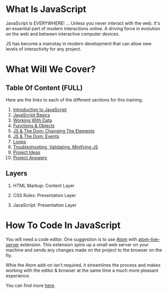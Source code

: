 # What Is JavaScript

JavaScript is EVERYWHERE! ... Unless you never interact with the web. It's an essential part of modern interactions online. A driving force in evolution on the web and between interactive computer devices.

JS has become a mainstay in modern development that can allow new levels of interactivity for any project.

# What Will We Cover?

## Table Of Content (FULL)

Here are the links to each of the different sections for this training.

1. [Introduction to JavaScript](01_Intro_to_JS.MD)
2. [JavaScript Basics](02_JS_Basics.MD)
3. [Working With Data](03_Working_With_Data.MD)
4. [Functions & Objects](04_Functions_Objects.MD)
5. [JS & The Dom:  Changing The Elements](05_JS_Dom_ChangingElements.MD)
6. [JS & The Dom:  Events](06_JS_Dom_Events.MD)
7. [Loops](07_JS_Loops.MD)
8. [Troubleshooting, Validating, Minifying JS](08_JS_TVM.MD)
9. [Project Ideas](99_Project_Ideas.MD)
10. [Project Answers](99_Project_Ideas_ANSWERS.MD)

## Layers

1. HTML Markup:  Content Layer

2. CSS Rules:  Presentation Layer

3. JavaScript:  Presentation Layer

# How To Code In JavaScript

You will need a code editor. One suggestion is to use [Atom](https://atom.io/) with [atom-live-server](https://atom.io/packages/atom-live-server) extension. This extension spins up a small web server on your machine and sends any changes made on the project to the browser on the fly.

Whie the Atom add-on isn't required, it streamlines the process and makes working with the editor & browser at the same time a much more pleasant experience.

You can find more [here](02_JS_Basics.MD#tools-for-js-development).